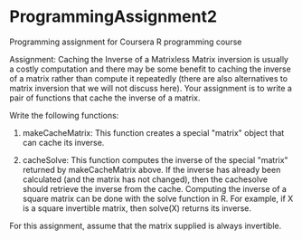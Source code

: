 # ProgrammingAssignment2
Programming assignment for Coursera R programming course

Assignment: Caching the Inverse of a Matrixless 
Matrix inversion is usually a costly computation and there may be some benefit to caching the inverse of a matrix rather than compute it repeatedly 
(there are also alternatives to matrix inversion that we will not discuss here). Your assignment is to write a pair of functions that cache the inverse of a matrix.

Write the following functions:

1. makeCacheMatrix: This function creates a special "matrix" object that can cache its inverse.

2. cacheSolve: This function computes the inverse of the special "matrix" returned by makeCacheMatrix above. If the inverse has already been calculated
(and the matrix has not changed), then the cachesolve should retrieve the inverse from the cache.
Computing the inverse of a square matrix can be done with the solve function in R. For example, if X is a square invertible matrix, then solve(X) returns its inverse.

For this assignment, assume that the matrix supplied is always invertible.

